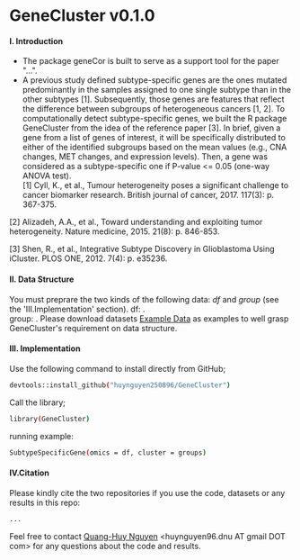 # GeneCluster v0.1.0
#### I. Introduction
- The package geneCor is built to serve as a support tool for the paper "...".
- A previous study defined subtype-specific genes are the ones mutated predominantly in the samples assigned to one single subtype than in the other subtypes [1]. Subsequently, those genes are features that reflect the difference between subgroups of heterogeneous cancers [1, 2]. To computationally detect subtype-specific genes, we built the R package GeneCluster from the idea of the reference paper [3]. In brief, given a gene from a list of genes of interest, it will be specifically distributed to either of the identified subgroups based on the mean values (e.g., CNA changes, MET changes, and expression levels). Then, a gene was considered as a subtype-specific one if P-value <= 0.05 (one-way ANOVA test). </br>
[1] Cyll, K., et al., Tumour heterogeneity poses a significant challenge to cancer biomarker research. British journal of cancer, 2017. 117(3): p. 367-375.

[2] Alizadeh, A.A., et al., Toward understanding and exploiting tumor heterogeneity. Nature medicine, 2015. 21(8): p. 846-853.

[3] Shen, R., et al., Integrative Subtype Discovery in Glioblastoma Using iCluster. PLOS ONE, 2012. 7(4): p. e35236. 

#### II. Data Structure
You must preprare the two kinds of the following data: *df* and *group* (see the 'III.Implementation' section). 
df: . </br> 
group:  . 
Please download datasets [Example Data](https://github.com/huynguyen250896/GeneCluster/tree/master/Example%20Data) as examples to well grasp GeneCluster's requirement on data structure. </br>

#### III. Implementation
Use the following command to install directly from GitHub;
```sh
devtools::install_github("huynguyen250896/GeneCluster")
```
Call the library;
```sh
library(GeneCluster)
```
running example:
```sh
SubtypeSpecificGene(omics = df, cluster = groups)
```

#### IV.Citation 
Please kindly cite the two repositories if you use the code, datasets or any results in this repo: </br>
```sh
...
```
Feel free to contact [Quang-Huy Nguyen](https://github.com/huynguyen250896) <huynguyen96.dnu AT gmail DOT com> for any questions about the code and results.

